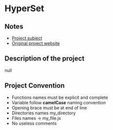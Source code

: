 # HyperSet

## Notes

- [Project subject](https://codefirst.iut.uca.fr/git/cedric.bouhours/Projets_SAE_S4/src/branch/master/Projets/Projet_11.md)
- [Original project website](https://sancy.iut.uca.fr/~lafourcade/hyper-set-reda/HyperSet/)

## Description of the project 

null

## Project Convention

- Functions names must be explicit and complete
- Variable follow **camelCase** naming convention
- Opening brace must be at end of line
- Directories names my_directory
- Files names -> my_file.js
- No useless comments